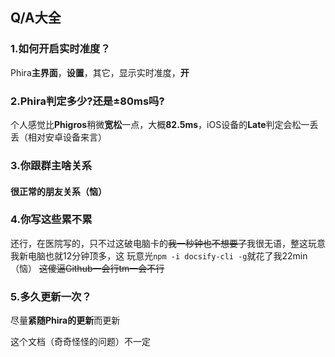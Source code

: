 ## Q/A大全

### 1.如何开启实时准度？

Phira**主界面**，**设置**，其它，显示实时准度，**开**

### 2.Phira判定多少?还是±80ms吗?

个人感觉比**Phigros**稍微**宽松**一点，大概**82.5ms**，iOS设备的**Late**判定会松一丢丢（相对安卓设备来言）

### 3.你跟群主啥关系

#### 很正常的朋友关系（恼）

### 4.你写这些累不累

还行，在医院写的，只不过这破电脑卡的~~我一秒钟也不想要了~~我很无语，整这玩意我新电脑也就12分钟顶多，这
玩意光`npm -i docsify-cli -g`就花了我22min（恼）
~~这傻逼Github一会行tm一会不行~~

### 5.多久更新一次？

尽量**紧随Phira的更新**而更新


这个文档（奇奇怪怪的问题）不一定

